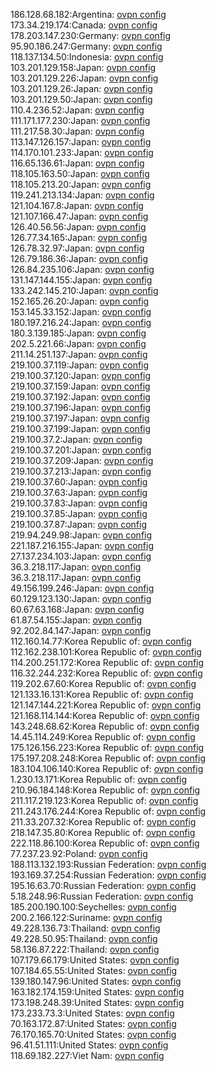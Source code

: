 186.128.68.182:Argentina: [ovpn config](vpn/186_128_68_182.ovpn)  
173.34.219.174:Canada: [ovpn config](vpn/173_34_219_174.ovpn)  
178.203.147.230:Germany: [ovpn config](vpn/178_203_147_230.ovpn)  
95.90.186.247:Germany: [ovpn config](vpn/95_90_186_247.ovpn)  
118.137.134.50:Indonesia: [ovpn config](vpn/118_137_134_50.ovpn)  
103.201.129.158:Japan: [ovpn config](vpn/103_201_129_158.ovpn)  
103.201.129.226:Japan: [ovpn config](vpn/103_201_129_226.ovpn)  
103.201.129.26:Japan: [ovpn config](vpn/103_201_129_26.ovpn)  
103.201.129.50:Japan: [ovpn config](vpn/103_201_129_50.ovpn)  
110.4.236.52:Japan: [ovpn config](vpn/110_4_236_52.ovpn)  
111.171.177.230:Japan: [ovpn config](vpn/111_171_177_230.ovpn)  
111.217.58.30:Japan: [ovpn config](vpn/111_217_58_30.ovpn)  
113.147.126.157:Japan: [ovpn config](vpn/113_147_126_157.ovpn)  
114.170.101.233:Japan: [ovpn config](vpn/114_170_101_233.ovpn)  
116.65.136.61:Japan: [ovpn config](vpn/116_65_136_61.ovpn)  
118.105.163.50:Japan: [ovpn config](vpn/118_105_163_50.ovpn)  
118.105.213.20:Japan: [ovpn config](vpn/118_105_213_20.ovpn)  
119.241.213.134:Japan: [ovpn config](vpn/119_241_213_134.ovpn)  
121.104.167.8:Japan: [ovpn config](vpn/121_104_167_8.ovpn)  
121.107.166.47:Japan: [ovpn config](vpn/121_107_166_47.ovpn)  
126.40.56.56:Japan: [ovpn config](vpn/126_40_56_56.ovpn)  
126.77.34.165:Japan: [ovpn config](vpn/126_77_34_165.ovpn)  
126.78.32.97:Japan: [ovpn config](vpn/126_78_32_97.ovpn)  
126.79.186.36:Japan: [ovpn config](vpn/126_79_186_36.ovpn)  
126.84.235.106:Japan: [ovpn config](vpn/126_84_235_106.ovpn)  
131.147.144.155:Japan: [ovpn config](vpn/131_147_144_155.ovpn)  
133.242.145.210:Japan: [ovpn config](vpn/133_242_145_210.ovpn)  
152.165.26.20:Japan: [ovpn config](vpn/152_165_26_20.ovpn)  
153.145.33.152:Japan: [ovpn config](vpn/153_145_33_152.ovpn)  
180.197.216.24:Japan: [ovpn config](vpn/180_197_216_24.ovpn)  
180.3.139.185:Japan: [ovpn config](vpn/180_3_139_185.ovpn)  
202.5.221.66:Japan: [ovpn config](vpn/202_5_221_66.ovpn)  
211.14.251.137:Japan: [ovpn config](vpn/211_14_251_137.ovpn)  
219.100.37.119:Japan: [ovpn config](vpn/219_100_37_119.ovpn)  
219.100.37.120:Japan: [ovpn config](vpn/219_100_37_120.ovpn)  
219.100.37.159:Japan: [ovpn config](vpn/219_100_37_159.ovpn)  
219.100.37.192:Japan: [ovpn config](vpn/219_100_37_192.ovpn)  
219.100.37.196:Japan: [ovpn config](vpn/219_100_37_196.ovpn)  
219.100.37.197:Japan: [ovpn config](vpn/219_100_37_197.ovpn)  
219.100.37.199:Japan: [ovpn config](vpn/219_100_37_199.ovpn)  
219.100.37.2:Japan: [ovpn config](vpn/219_100_37_2.ovpn)  
219.100.37.201:Japan: [ovpn config](vpn/219_100_37_201.ovpn)  
219.100.37.209:Japan: [ovpn config](vpn/219_100_37_209.ovpn)  
219.100.37.213:Japan: [ovpn config](vpn/219_100_37_213.ovpn)  
219.100.37.60:Japan: [ovpn config](vpn/219_100_37_60.ovpn)  
219.100.37.63:Japan: [ovpn config](vpn/219_100_37_63.ovpn)  
219.100.37.83:Japan: [ovpn config](vpn/219_100_37_83.ovpn)  
219.100.37.85:Japan: [ovpn config](vpn/219_100_37_85.ovpn)  
219.100.37.87:Japan: [ovpn config](vpn/219_100_37_87.ovpn)  
219.94.249.98:Japan: [ovpn config](vpn/219_94_249_98.ovpn)  
221.187.216.155:Japan: [ovpn config](vpn/221_187_216_155.ovpn)  
27.137.234.103:Japan: [ovpn config](vpn/27_137_234_103.ovpn)  
36.3.218.117:Japan: [ovpn config](vpn/36_3_218_117.ovpn)  
36.3.218.117:Japan: [ovpn config](vpn/36_3_218_117.ovpn)  
49.156.199.246:Japan: [ovpn config](vpn/49_156_199_246.ovpn)  
60.129.123.130:Japan: [ovpn config](vpn/60_129_123_130.ovpn)  
60.67.63.168:Japan: [ovpn config](vpn/60_67_63_168.ovpn)  
61.87.54.155:Japan: [ovpn config](vpn/61_87_54_155.ovpn)  
92.202.84.147:Japan: [ovpn config](vpn/92_202_84_147.ovpn)  
112.160.14.77:Korea Republic of: [ovpn config](vpn/112_160_14_77.ovpn)  
112.162.238.101:Korea Republic of: [ovpn config](vpn/112_162_238_101.ovpn)  
114.200.251.172:Korea Republic of: [ovpn config](vpn/114_200_251_172.ovpn)  
116.32.244.232:Korea Republic of: [ovpn config](vpn/116_32_244_232.ovpn)  
119.202.67.60:Korea Republic of: [ovpn config](vpn/119_202_67_60.ovpn)  
121.133.16.131:Korea Republic of: [ovpn config](vpn/121_133_16_131.ovpn)  
121.147.144.221:Korea Republic of: [ovpn config](vpn/121_147_144_221.ovpn)  
121.168.114.144:Korea Republic of: [ovpn config](vpn/121_168_114_144.ovpn)  
143.248.68.62:Korea Republic of: [ovpn config](vpn/143_248_68_62.ovpn)  
14.45.114.249:Korea Republic of: [ovpn config](vpn/14_45_114_249.ovpn)  
175.126.156.223:Korea Republic of: [ovpn config](vpn/175_126_156_223.ovpn)  
175.197.208.248:Korea Republic of: [ovpn config](vpn/175_197_208_248.ovpn)  
183.104.106.140:Korea Republic of: [ovpn config](vpn/183_104_106_140.ovpn)  
1.230.13.171:Korea Republic of: [ovpn config](vpn/1_230_13_171.ovpn)  
210.96.184.148:Korea Republic of: [ovpn config](vpn/210_96_184_148.ovpn)  
211.117.219.123:Korea Republic of: [ovpn config](vpn/211_117_219_123.ovpn)  
211.243.176.244:Korea Republic of: [ovpn config](vpn/211_243_176_244.ovpn)  
211.33.207.32:Korea Republic of: [ovpn config](vpn/211_33_207_32.ovpn)  
218.147.35.80:Korea Republic of: [ovpn config](vpn/218_147_35_80.ovpn)  
222.118.86.100:Korea Republic of: [ovpn config](vpn/222_118_86_100.ovpn)  
77.237.23.92:Poland: [ovpn config](vpn/77_237_23_92.ovpn)  
188.113.132.193:Russian Federation: [ovpn config](vpn/188_113_132_193.ovpn)  
193.169.37.254:Russian Federation: [ovpn config](vpn/193_169_37_254.ovpn)  
195.16.63.70:Russian Federation: [ovpn config](vpn/195_16_63_70.ovpn)  
5.18.248.96:Russian Federation: [ovpn config](vpn/5_18_248_96.ovpn)  
185.200.190.100:Seychelles: [ovpn config](vpn/185_200_190_100.ovpn)  
200.2.166.122:Suriname: [ovpn config](vpn/200_2_166_122.ovpn)  
49.228.136.73:Thailand: [ovpn config](vpn/49_228_136_73.ovpn)  
49.228.50.95:Thailand: [ovpn config](vpn/49_228_50_95.ovpn)  
58.136.87.222:Thailand: [ovpn config](vpn/58_136_87_222.ovpn)  
107.179.66.179:United States: [ovpn config](vpn/107_179_66_179.ovpn)  
107.184.65.55:United States: [ovpn config](vpn/107_184_65_55.ovpn)  
139.180.147.96:United States: [ovpn config](vpn/139_180_147_96.ovpn)  
163.182.174.159:United States: [ovpn config](vpn/163_182_174_159.ovpn)  
173.198.248.39:United States: [ovpn config](vpn/173_198_248_39.ovpn)  
173.233.73.3:United States: [ovpn config](vpn/173_233_73_3.ovpn)  
70.163.172.87:United States: [ovpn config](vpn/70_163_172_87.ovpn)  
76.170.165.70:United States: [ovpn config](vpn/76_170_165_70.ovpn)  
96.41.51.111:United States: [ovpn config](vpn/96_41_51_111.ovpn)  
118.69.182.227:Viet Nam: [ovpn config](vpn/118_69_182_227.ovpn)  
